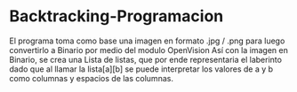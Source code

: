 # Backtracking-Programacion

El programa toma como base una imagen en formato .jpg / .png para luego convertirlo a Binario por medio del modulo OpenVision
Así con la imagen en Binario, se crea una Lista de listas, que por ende representaria el laberinto dado que al llamar la lista[a][b] se puede interpretar los valores de a y b como columnas y espacios de las columnas.

